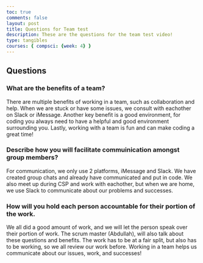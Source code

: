 ```yaml
---
toc: true
comments: false
layout: post
title: Questions for Team test
description: These are the questions for the team test video!
type: tangibles
courses: { compsci: {week: 4} }
---
```

## Questions
### What are the benefits of a team?
There are multiple benefits of working in a team, such as collaboration and help. When we are stuck or have some issues, we consult with eachother on Slack or iMessage. Another key benefit is a good environment, for coding you always need to have a helpful and good environment surrounding you. Lastly, working with a team is fun and can make coding a great time!
### Describe how you will facilitate commuinication amongst group members?
For communication, we only use 2 platforms, iMessage and Slack. We have created group chats and already have communicated and put in code. We also meet up during CSP and work with eachother, but when we are home, we use Slack to communicate about our problems and successes.
### How will you hold each person accountable for their portion of the work.
We all did a good amount of work, and we will let the person speak over their portion of work. The scrum master (Abdullah), will also talk about these questions and benefits. The work has to be at a fair split, but also has to be working, so we all review our work before. Working in a team helps us communicate about our issues, work, and successes!